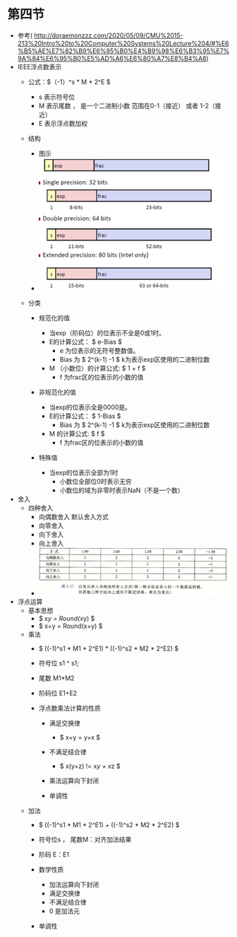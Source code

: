 # 第四节
* 参考( http://doraemonzzz.com/2020/05/09/CMU%2015-213%20Intro%20to%20Computer%20Systems%20Lecture%204/#%E6%B5%AE%E7%82%B9%E6%95%B0%E4%B9%98%E6%B3%95%E7%9A%84%E6%95%B0%E5%AD%A6%E6%80%A7%E8%B4%A8)
*  IEEE浮点数表示
    *  公式：$（-1）^s * M * 2^E $
        * s 表示符号位
        * M 表示尾数 ， 是一个二进制小数 范围在0-1（接近） 或者 1-2（接近）
        * E 表示浮点数加权

    * 结构
        * 图示
        * ![IEEE浮点数结构](images/IEEE浮点数结构.jpg)
    * 分类
        * 规范化的值
            * 当exp（阶码位）的位表示不全是0或1时。
            * E的计算公式： $ e-Bias $
                * e 为位表示的无符号整数值。
                * Bias 为 $ 2^(k-1) -1 $  k为表示exp区使用的二进制位数
            * M （小数位）的计算公式: $ 1 + f $ 
                * f 为frac区的位表示的小数的值

        * 非规范化的值
            * 当exp的位表示全是0000是。
            * E的计算公式： $ 1-Bias $
                * Bias 为 $ 2^(k-1) -1 $  k为表示exp区使用的二进制位数
            * M 的计算公式: $ f $ 
                * f 为frac区的位表示的小数的值

        * 特殊值
            * 当exp的位表示全部为1时
                * 小数位全部位0时表示无穷
                * 小数位的域为非零时表示NaN（不是一个数）
* 舍入
    * 四种舍入
        * 向偶数舍入 默认舍入方式
        * 向零舍入
        * 向下舍入
        * 向上舍入
        * ![浮点数舍入](images/浮点数舍入.jpg)
* 浮点运算
    * 基本思想
        * $ x*y = Round(x*y) $
        * $ x+y = Round(x+y) $
    * 乘法 
        * $ ((-1)^s1 * M1 * 2^E1) * ((-1)^s2 * M2 * 2^E2)  $
        * 符号位 s1 ^ s1;
        * 尾数 M1*M2
        * 阶码位 E1+E2

        * 浮点数乘法计算的性质
            * 满足交换律
                * $ x+y = y+x $
            * 不满足结合律
                * $ x(y+z)  != x*y + x*z $

            * 乘法运算向下封闭 

            * 单调性
    * 加法 
        *  $ ((-1)^s1 * M1 * 2^E1) + ((-1)^s2 * M2 * 2^E2)  $
        * 符号位s ， 尾数M：对齐加法结果
        * 阶码 E：E1

        * 数学性质
            * 加法运算向下封闭 
            * 满足交换律
            * 不满足结合律
            * 0 是加法元

        * 单调性

